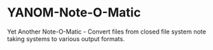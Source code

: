 # YANOM-Note-O-Matic
Yet Another Note-O-Matic - Convert files from closed file system note taking systems to various output formats.
